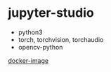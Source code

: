 # jupyter-studio

* python3
* torch, torchvision, torchaudio
* opencv-python

[docker-image](https://hub.docker.com/repository/docker/dynamonda/jupyter-studio/general)
